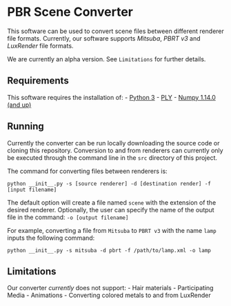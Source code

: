 # PBR Scene Converter

This software can be used to convert scene files between different renderer file formats. Currently, our software supports *Mitsuba*, *PBRT v3* and *LuxRender* file formats.   

We are currently an alpha version. See `Limitations` for further details.

## Requirements

This software requires the installation of:
    - [Python 3](https://www.python.org/download/releases/3.0/)
    - [PLY](https://www.dabeaz.com/ply/)
    - [Numpy 1.14.0 (and up)](https://github.com/numpy/numpy/releases)

## Running

Currently the converter can be run locally downloading the source code or cloning this repository. Conversion to and from renderers can currently only be executed through the command line in the `src` directory of this project.

The command for converting files between renderers is:

`python __init__.py -s [source renderer] -d [destination render] -f [input filename]`

The default option will create a file named `scene` with the extension of the desired renderer. Optionally, the user can specify the name of the output file in the command: `-o [output filename]`

For example, converting a file from `Mitsuba` to `PBRT v3` with the name `lamp` inputs the following command:

`python __init__.py -s mitsuba -d pbrt -f /path/to/lamp.xml -o lamp`

## Limitations

Our converter *currently* does not support:
    - Hair materials
    - Participating Media
    - Animations
    - Converting colored metals to and from LuxRender
